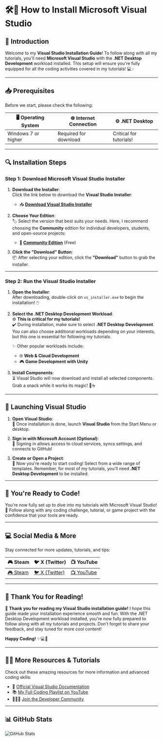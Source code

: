 # 🛠️🚀 **How to Install Microsoft Visual Studio** 

## 📜 **Introduction**

Welcome to my **Visual Studio Installation Guide**! To follow along with all my tutorials, you'll need **Microsoft Visual Studio** with the **.NET Desktop Development** workload installed. This setup will ensure you're fully equipped for all the coding activities covered in my tutorials! 💻💡

---

## 📥 **Prerequisites**

Before we start, please check the following:

| 🖥️ **Operating System** | 🌐 **Internet Connection** | ⚙️ **.NET Desktop** |
|-------------------------|----------------------------|---------------------|
| Windows 7 or higher      | Required for download       | Critical for tutorials!  |

---

## 🔍 **Installation Steps**

### Step 1: **Download Microsoft Visual Studio Installer**

1. **Download the Installer**:  
   Click the link below to download the **Visual Studio Installer**:
   - 📥 [**Download Visual Studio Installer**](https://visualstudio.microsoft.com/)

2. **Choose Your Edition**:  
   🏷️ Select the version that best suits your needs. Here, I recommend choosing the **Community** edition for individual developers, students, and open-source projects:
   - **💚 [Community Edition](https://visualstudio.microsoft.com/downloads/)** (Free)  

3. **Click the "Download" Button**:  
   📦 After selecting your edition, click the **"Download"** button to grab the installer.

---

### Step 2: **Run the Visual Studio Installer**

1. **Open the Installer**:  
   After downloading, double-click on `vs_installer.exe` to begin the installation! 🖱️

2. **Select the .NET Desktop Development Workload**:  
   ⚙️ **This is critical for my tutorials!**  
   ✔️ During installation, make sure to select **.NET Desktop Development**.  
   You can also choose additional workloads depending on your interests, but this one is essential for following my tutorials.

   ✨ Other popular workloads include:
   - 🌐 **Web & Cloud Development**
   - 🎮 **Game Development with Unity**

3. **Install Components**:  
   ⏳ Visual Studio will now download and install all selected components. Grab a snack while it works its magic! 🍕☕

---

## 🚀 **Launching Visual Studio**

1. **Open Visual Studio**:  
   🎉 Once installation is done, launch **Visual Studio** from the Start Menu or desktop.

2. **Sign in with Microsoft Account (Optional)**:  
   🔑 Signing in allows access to cloud services, syncs settings, and connects to GitHub!

3. **Create or Open a Project**:  
   📂 Now you're ready to start coding! Select from a wide range of templates. Remember, for most of my tutorials, you'll need **.NET Desktop Development** to be installed.

---

## 🎉 **You're Ready to Code!**

You’re now fully set up to dive into my tutorials with Microsoft Visual Studio! 🚀 Follow along with any coding challenge, tutorial, or game project with the confidence that your tools are ready.

---

## 💻 **Social Media & More**

Stay connected for more updates, tutorials, and tips:

| 🎮 **Steam** | 🐦 **X (Twitter)** | 📺 **YouTube** |
|--------------|----------------|---------------|
| [🎮 Steam](https://store.steampowered.com/) | [🐦 X (Twitter)](https://x.com/) | [📺 YouTube](https://youtube.com/) |

---

## 📝 **Thank You for Reading!**

🙏 **Thank you for reading my Visual Studio installation guide!** I hope this guide made your installation experience smooth and fun. With the .NET Desktop Development workload installed, you're now fully prepared to follow along with all my tutorials and projects. Don't forget to share your feedback, and stay tuned for more cool content!

**Happy Coding!** ✨💻🚀

---

## 🧑‍🏫 **More Resources & Tutorials**

Check out these amazing resources for more information and advanced coding skills:

- 🌟 [Official Visual Studio Documentation](https://docs.microsoft.com/en-us/visualstudio/)
- 📚 [My Full Coding Playlist on YouTube](https://youtube.com/)
- 🧑‍🤝‍🧑 [Join the Developer Community](https://developercommunity.visualstudio.com/)

---

## 📊 **GitHub Stats** 

![GitHub Stats](https://github-readme-stats.vercel.app/api?username=YourUsername&show_icons=true&theme=radical)
